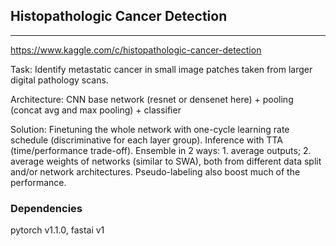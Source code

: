 ## Histopathologic Cancer Detection

----
https://www.kaggle.com/c/histopathologic-cancer-detection

Task:
Identify metastatic cancer in small image patches taken from larger digital pathology scans.

Architecture:
CNN base network (resnet or densenet here) + pooling (concat avg and max pooling)  + classifier

Solution:
Finetuning the whole network with one-cycle learning rate schedule (discriminative for each layer group). Inference with TTA (time/performance trade-off). Ensemble in 2 ways: 1. average outputs; 2. average weights of networks (similar to SWA), both from different data split and/or network architectures. Pseudo-labeling also boost much of the performance.

### Dependencies
pytorch v1.1.0, fastai v1

